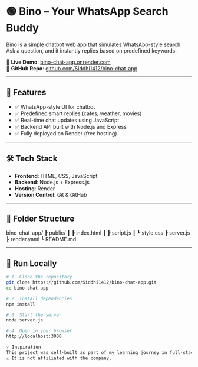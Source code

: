 # 🟢 Bino – Your WhatsApp Search Buddy

Bino is a simple chatbot web app that simulates WhatsApp-style search. Ask a question, and it instantly replies based on predefined keywords.

🔗 **Live Demo**: [bino-chat-app.onrender.com](https://bino-chat-app.onrender.com)  
📁 **GitHub Repo**: [github.com/Siddhi1412/bino-chat-app](https://github.com/Siddhi1412/bino-chat-app)

---

## 🚀 Features

- ✅ WhatsApp-style UI for chatbot
- ✅ Predefined smart replies (cafes, weather, movies)
- ✅ Real-time chat updates using JavaScript
- ✅ Backend API built with Node.js and Express
- ✅ Fully deployed on Render (free hosting)

---

## 🛠️ Tech Stack

- **Frontend**: HTML, CSS, JavaScript  
- **Backend**: Node.js + Express.js  
- **Hosting**: Render  
- **Version Control**: Git & GitHub  

---

## 📁 Folder Structure

bino-chat-app/
┣ public/
┃ ┣ index.html
┃ ┣ script.js
┃ ┗ style.css
┣ server.js
┣ render.yaml
┗ README.md

---

## 🔧 Run Locally

```bash
# 1. Clone the repository
git clone https://github.com/Siddhi1412/bino-chat-app.git
cd bino-chat-app

# 2. Install dependencies
npm install

# 3. Start the server
node server.js

# 4. Open in your browser
http://localhost:3000

💡 Inspiration
This project was self-built as part of my learning journey in full-stack development — inspired by a backend internship screening task at Boni (Bino).
⚠️ It is not affiliated with the company.
